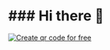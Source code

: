 <h1>### Hi there 👋</h1>
<a href='https://www.linkedin.com/in/carlos-jesus-soriano-mauri%C3%B1o-06ba68236/' border='0' style='cursor:pointer;display:block'><img src='https://cdn.me-qr.com/qr/53911118.png?v=1679976553' alt='Create qr code for free'></a>
